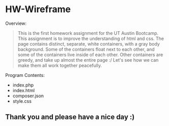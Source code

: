 # HW-Wireframe

Overview:

>This is the first homework assignment for the UT Austin Bootcamp.
>This assignment is to improve the understanding of html and css.
>The page contains distinct, separate, white containers, with a gray body background.
>Some of the containers float next to each other, and some of the containers live inside of each other.
>Other containers are greedy, and take up almost the entire page :/
>Let's see how we can make them all work together peacefully.

Program Contents:
 * index.php
 * index.html
 * composer.json
 * style.css

## Thank you and please have a nice day :)
